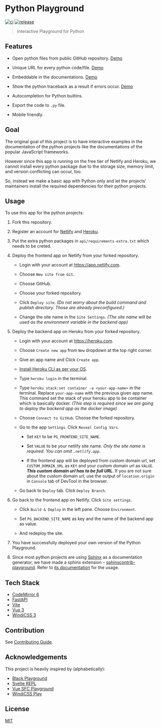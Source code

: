 # Python Playground

[![ci](https://github.com/toyai/python-playground/actions/workflows/ci.yml/badge.svg)](https://github.com/toyai/python-playground/actions/workflows/ci.yml)
[![release](https://badgen.net/github/release/toyai/python-playground)](https://github.com/toyai/python-playground/releases)

> Interactive Playground for Python

## Features

- Open python files from public GitHub repository. [Demo](https://python-playground.netlify.app/?github.com/toyai/python-playground/blob/main/api/main.py)

- Unique URL for every python code/file. [Demo](https://python-playground.netlify.app/#ewAiAG0AYQBpAG4ALgBwAHkAIgA6ACIAIwAgAFAAeQB0AGgAbwBuACAAMwA6ACAARgBpAGIAbwBuAGEAYwBjAGkAIABzAGUAcgBpAGUAcwAgAHUAcAAgAHQAbwAgAG4AXABuAGQAZQBmACAAZgBpAGIAKABuACkAOgBcAG4AIAAgACAAIABhACwAIABiACAAPQAgADAALAAgADEAXABuACAAIAAgACAAdwBoAGkAbABlACAAYQAgADwAIABuADoAXABuACAAIAAgACAAIAAgACAAIABwAHIAaQBuAHQAKABhACwAIABlAG4AZAA9ACcAIAAnACkAXABuACAAIAAgACAAIAAgACAAIABhACwAIABiACAAPQAgAGIALAAgAGEAKwBiAFwAbgAgACAAIAAgAHAAcgBpAG4AdAAoACkAXABuAGYAaQBiACgAMQAwADAAMAApAFwAbgAiAH0A)

- Embeddable in the documentations. [Demo](https://ydcjeff.github.io/sphinxcontrib-playground/play.html)

- Show the python traceback as a result if errors occur. [Demo](https://python-playground.netlify.app/#ewAiAG0AYQBpAG4ALgBwAHkAIgA6ACIAcAByAGkAbgB0ACgAJwBIAGUAbABsAG8AIABXAG8AcgBsAGQAIQAnACIAfQA=)

- Autocompletion for Python builtins.

- Export the code to `.py` file.

- Mobile friendly.

## Goal

The original goal of this project is to have interactive examples in the documentation of the python projects like the documentations of the popular JavaScript frameworks.

However since this app is running on the free tier of Netlify and Heroku, we cannot install every python package due to the storage size, memory limit, and version conflicting can occur, too.

So, instead we make a basic app with Python only and let the projects' maintainers install the required dependencies for their python projects.

## Usage

To use this app for the python projects:

1. Fork this repository.

2. Register an account for [Netlify](https://app.netlify.com) and [Heroku](https://heroku.com).

3. Put the extra python packages in `api/requirements-extra.txt` which needs to be creted.

4. Deploy the frontend app on Netlify from your forked repository.

   - Login with your account at https://app.netlify.com.

   - Choose `New site from Git`.

   - Choose GitHub.

   - Choose your forked repository.

   - Click `Deploy site`. _(Do not worry about the build command and publish directory. Those are already preconfigured.)_

   - Change the site name in the `Site Settings`. _(The site name will be used as the environment variable in the backend app)_

5. Deploy the backend app on Heroku from your forked repository.

   - Login with your account at https://heroku.com.

   - Choose `Create new app` from `New` dropdown at the top right corner.

   - Give an app name and Click `Create app`.

   - [Install Heroku CLI as per your OS](https://devcenter.heroku.com/articles/heroku-cli).

   - Type `heroku login` in the terminal.

   - Type `heroku stack:set container -a <your-app-name>` in the terminal. Replace `your-app-name` with the previous given app name. This command set the stack of your heroku app to be container which is basically docker. _(This step is required since we are going to deploy the backend app as the docker image)_

   - Choose `Connect to GitHub`. Choose the forked repository.

   - Go to the app `Settings`. Click `Reveal Config Vars`.

     - Set `KEY` to be `PG_FRONTEND_SITE_NAME`.

     - Set `VALUE` to be your netlify site name. _Only the site name is required. You can omit `.netlify.app`_.

     - If the frontend app will be deployed from custom domain url, set `CUSTOM_DOMAIN_URL` as `KEY` and your custom domain url as `VALUE`. _**This custom domain url has to be full URL**_. If you are not sure about the custom domain url, use the output of `location.origin` in `Console` tab of DevTool in the browser.

   - Go back to `Deploy` tab. Click `Deploy Branch`.

6. Go back to the frontend app on Netlify. Click `Site settings`.

   - Click `Build & Deploy` in the left pane. Choose `Environment`.

   - Set `PG_BACKEND_SITE_NAME` as key and the name of the backend app as value.

   - And redeploy the site.

7. You have successfully deployed your own version of the Python Playground.

8. Since most python projects are using [Sphinx](https://www.sphinx-doc.org/en/master/) as a documentation generator, we have made a sphinx extension – [sphinxcontrib-playground](https://github.com/ydcjeff/sphinxcontrib-playground). Refer to [its documentation](https://ydcjeff.github.io/sphinxcontrib-playground/) for the usage.

## Tech Stack

- [CodeMirror 6](https://codemirror.net/6/)
- [FastAPI](https://fastapi.tiangolo.com)
- [Vite](https://vitejs.dev)
- [Vue 3](https://v3.vuejs.org)
- [WindiCSS 3](https://windicss.org)

## Contribution

See [Contributing Guide](./.github/contributing.md).

## Acknowledgements

This project is heavily inspired by (alphabetically):

- [Black Playground](https://black.vercel.app)
- [Svelte REPL](https://svelte.dev/repl)
- [Vue SFC Playground](https://sfc.vuejs.org)
- [WindiCSS Play](https://play.windicss.org)

## License

[MIT](./LICENSE)
